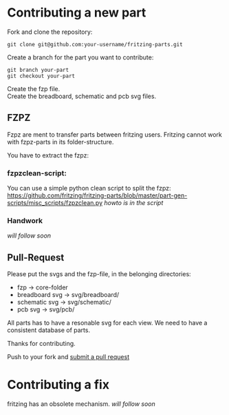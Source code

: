 # Contributing a new part

Fork and clone the repository:

    git clone git@github.com:your-username/fritzing-parts.git

Create a branch for the part you want to contribute:

    git branch your-part
    git checkout your-part

Create the fzp file.  
Create the breadboard, schematic and pcb svg files.  

## FZPZ
Fzpz are ment to transfer parts between fritzing users.
Fritzing cannot work with fzpz-parts in its folder-structure.

You have to extract the fzpz:

### fzpzclean-script:
You can use a simple python clean script to split the fzpz:
https://github.com/fritzing/fritzing-parts/blob/master/part-gen-scripts/misc_scripts/fzpzclean.py
*howto is in the script*

### Handwork
*will follow soon*
    
    
## Pull-Request
Please put the svgs and the fzp-file, in the belonging directories:

- fzp -> core-folder
- breadboard svg -> svg/breadboard/ 
- schematic svg -> svg/schematic/ 
- pcb svg -> svg/pcb/ 

All parts has to have a resonable svg for each view.
We need to have a consistent database of parts.

Thanks for contributing. 

Push to your fork and [submit a pull request](https://github.com/fritzing/fritzing-parts/compare/)

# Contributing a fix
fritzing has an obsolete mechanism. 
*will follow soon*

